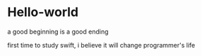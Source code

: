 # Hello-world
a good beginning is a good ending

first time to study swift, i believe it will change programmer's life

